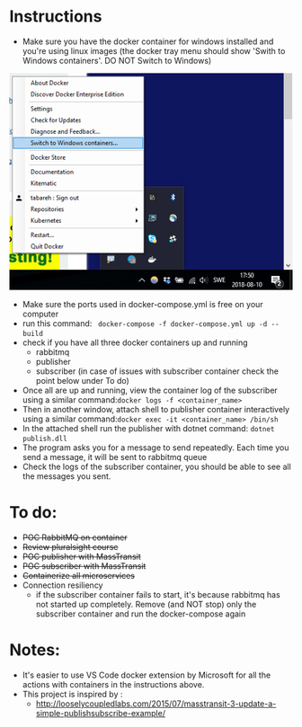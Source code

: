 # Instructions
* Make sure you have the docker container for windows installed and you're using linux images (the docker tray menu should show 'Swith to Windows containers'. DO NOT Switch to Windows)
  
![Linux Containers](images/docker_linux.png)
  
* Make sure the ports used in docker-compose.yml is free on your computer
* run this command: ``` docker-compose -f docker-compose.yml up -d --build```
* check if you have all three docker containers up and running
    * rabbitmq
    * publisher
    * subscriber (in case of issues with subscriber container check the point below under To do)
* Once all are up and running, view the container log of the subscriber using a similar command:```docker logs -f <container_name>```
* Then in another window, attach shell to publisher container interactively using a similar command:```docker exec -it <container_name> /bin/sh```
* In the attached shell run the publisher with dotnet command: ```dotnet publish.dll```
* The program asks you for a message to send repeatedly. Each time you send a message, it will be sent to rabbitmq queue
* Check the logs of the subscriber container, you should be able to see all the messages you sent.



# To do:
* ~~POC RabbitMQ on container~~
* ~~Review pluralsight course~~
* ~~POC publisher with MassTransit~~
* ~~POC subscriber with MassTransit~~
* ~~Containerize all microservices~~
* Connection resiliency
    * if the subscriber container fails to start, it's because rabbitmq has not started up completely. Remove (and NOT stop) only the subscriber container and run the docker-compose again 

# Notes:
- It's easier to use VS Code docker extension by Microsoft for all the actions with containers in the instructions above.
- This project is inspired by :
    -    http://looselycoupledlabs.com/2015/07/masstransit-3-update-a-simple-publishsubscribe-example/

